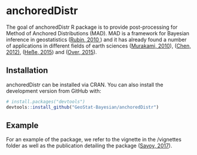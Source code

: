 # anchoredDistr

The goal of anchoredDistr R package is to provide post-processing for Method of Anchored Distributions (MAD). MAD is a framework for Bayesian inference in geostatistics ([Rubin, 2010 ](https://doi.org/10.1029/2009wr008799)) and it has already found a number of applications in different fields of earth sciences ([Murakami, 2010](https://doi.org/10.5194/hess-14-1989-2010)), ([Chen, 2012)](https://doi.org/10.1029/2011wr010675), ([Heße, 2015](https://doi.org/10.1016/j.jhydrol.2015.09.067)) and ([Over, 2015](https://doi.org/10.1002/2014WR015252)).

Installation
------------

anchoredDistr can be installed via CRAN. You can also install the development version from GitHub with:

``` r 
# install.packages("devtools")
devtools::install_github("GeoStat-Bayesian/anchoredDistr")
```

Example
-------

For an example of the package, we refer to the vignette in the /vignettes folder as well as the publication detailing the package ([Savoy, 2017](https://doi.org/10.32614/RJ-2017-034)).
